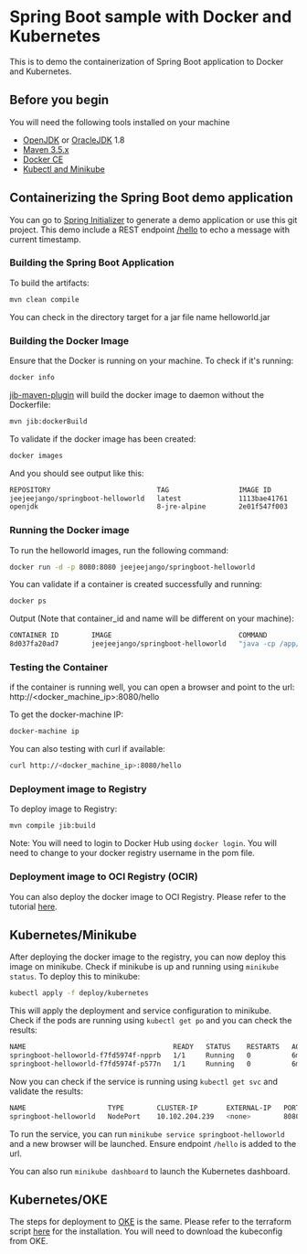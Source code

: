 # Spring Boot sample with Docker and Kubernetes
This is to demo the containerization of Spring Boot application to Docker and Kubernetes.

## Before you begin
You will need the following tools installed on your machine
* [OpenJDK](https://openjdk.java.net/install/) or
  [OracleJDK](https://www.oracle.com/technetwork/java/javase/downloads/index.html) 1.8
* [Maven 3.5.x](http://maven.apache.org/download.cgi)
* [Docker CE](https://docs.docker.com/install/)
* [Kubectl and Minikube](https://kubernetes.io/docs/tasks/tools/install-minikube/)

## Containerizing the Spring Boot demo application
You can go to [Spring Initializer](https://start.spring.io/) to generate a demo 
application or use this git project. This demo include a REST endpoint 
[\/hello](http://localhost:8080/hello) to echo a message with current timestamp.

### Building the Spring Boot Application
To build the artifacts:
``` bash
mvn clean compile
```

You can check in the directory target for a jar file name helloworld.jar

### Building the Docker Image
Ensure that the Docker is running on your machine. To check if it's running:
```bash
docker info
```

[jib-maven-plugin](https://github.com/GoogleContainerTools/jib/tree/master/jib-maven-plugin)
will build the docker image to daemon without the Dockerfile:
```bash
mvn jib:dockerBuild
```

To validate if the docker image has been created:
```bash
docker images
```

And you should see output like this:
```bash
REPOSITORY                          TAG                 IMAGE ID            CREATED             SIZE
jeejeejango/springboot-helloworld   latest              1113bae41761        20 seconds ago      99.2MB
openjdk                             8-jre-alpine        2e01f547f003        4 days ago          83MB
```

### Running the Docker image
To run the helloworld images, run the following command:
```bash
docker run -d -p 8080:8080 jeejeejango/springboot-helloworld
```

You can validate if a container is created successfully and running:
```bash
docker ps
``` 
Output (Note that container_id and name will be different on your machine):
```bash
CONTAINER ID        IMAGE                               COMMAND                  CREATED              STATUS              PORTS                    NAMES
8d037fa20ad7        jeejeejango/springboot-helloworld   "java -cp /app/resou…"   About a minute ago   Up About a minute   0.0.0.0:8080->8080/tcp   suspicious_nightingale
```

### Testing the Container 
if the container is running well, you can open a browser and point to the url: http://<docker_machine_ip>:8080/hello

To get the docker-machine IP:
```bash
docker-machine ip
```

You can also testing with curl if available:
```bash
curl http://<docker_machine_ip>:8080/hello
```

### Deployment image to Registry
To deploy image to  Registry:
```bash
mvn compile jib:build
```
Note: You will need to login to Docker Hub using `docker login`. You will need to change 
to your docker registry username in the pom file.

### Deployment image to OCI Registry (OCIR)
You can also deploy the docker image to OCI Registry. Please refer to the tutorial 
[here](https://www.oracle.com/webfolder/technetwork/tutorials/obe/oci/registry/index.html).

## Kubernetes/Minikube
After deploying the docker image to the registry, you can now deploy this image on minikube.
Check if  minikube is up and running using `minikube status`. To deploy this to minikube:
```bash
kubectl apply -f deploy/kubernetes
```

This will apply the deployment and service configuration to minikube. Check if the pods 
are running using `kubectl get po` and you can check the results:
```bash
NAME                                    READY   STATUS    RESTARTS   AGE
springboot-helloworld-f7fd5974f-npprb   1/1     Running   0          6m
springboot-helloworld-f7fd5974f-p577n   1/1     Running   0          6m
```

Now you can check if the service is running using `kubectl get svc` and validate the 
results:
```bash
NAME                    TYPE        CLUSTER-IP       EXTERNAL-IP   PORT(S)          AGE
springboot-helloworld   NodePort    10.102.204.239   <none>        8080:31355/TCP   7m
```

To run the service, you can run `minikube service springboot-helloworld` and a new 
browser will be launched. Ensure endpoint `/hello` is added to the url.

You can also run `minikube dashboard` to launch the Kubernetes dashboard.

## Kubernetes/OKE
The steps for deployment to 
[OKE](https://docs.cloud.oracle.com/iaas/Content/ContEng/Concepts/contengoverview.htm) 
is the same. Please refer to the terraform script
 [here](https://github.com/jeejeejango/terraform-oci-scripts/tree/master/oke-cluster) 
for the installation. You will need to download the kubeconfig from OKE.

